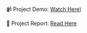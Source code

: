 📹 Project Demo: [Watch Here](https://drive.google.com/file/d/1Vz3oMzsS2WGPXdlKXoAcJLZ4vP6Vqbwc/view))

📑 Project Report: [Read Here](https://drive.google.com/file/d/1LO43s2YzBpmXfvbRtPapZusIN_UkK-cZ/view?usp=drive_link)


